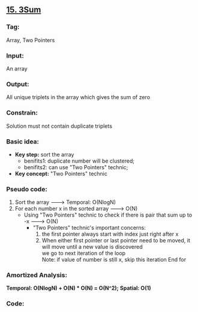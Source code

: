 ## [15. 3Sum](https://leetcode.com/problems/3sum/description/)
### Tag:
Array, Two Pointers
### Input:
An array 
### Output:
All unique triplets in the array which gives the sum of zero
### Constrain:
Solution must not contain duplicate triplets
### Basic idea:
* __Key step:__ sort the array
	* benifits1: duplicate number will be clustered;
	* benifits2: can use "Two Pointers" technic;
* __Key concept:__ "Two Pointers" technic
### Pseudo code:
1. Sort the array ---> Temporal: O(NlogN)
2. For each number x in the sorted array ---> O(N)
	* Using "Two Pointers" technic to check if there is pair that sum up to -x ---> O(N)	
		* "Two Pointers" technic's important concerns:
			1. the first pointer always start with index just right after x
			2. When either first pointer or last pointer need to be moved, it will move until a new value is discovered  
we go to next iteration of the loop  
Note: if value of number is still x, skip this iteration
End for
### Amortized Analysis:
__Temporal: O(NlogN) + O(N) * O(N) = O(N^2);__
__Spatial: O(1)__

### Code:
